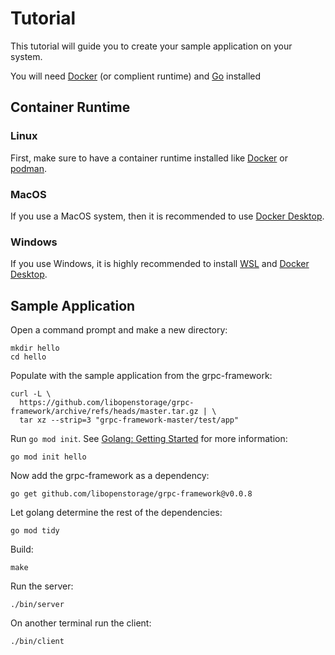 # Tutorial

This tutorial will guide you to create your sample application on your
system.

You will need [Docker](https://docker.com) (or complient runtime) and [Go](https://go.dev) installed

## Container Runtime

### Linux

First, make sure to have a container runtime installed like [Docker](https://docker.com)
or [podman](https://podman.io).

### MacOS

If you use a MacOS system, then it is recommended to
use [Docker Desktop](https://www.docker.com/products/docker-desktop/).

### Windows

If you use Windows, it is highly recommended to install
[WSL](https://learn.microsoft.com/en-us/windows/wsl/install)
and [Docker Desktop](https://www.docker.com/products/docker-desktop/).

## Sample Application

Open a command prompt and make a new directory:

```
mkdir hello
cd hello
```

Populate with the sample application from the grpc-framework:

```
curl -L \
  https://github.com/libopenstorage/grpc-framework/archive/refs/heads/master.tar.gz | \
  tar xz --strip=3 "grpc-framework-master/test/app"
```

Run `go mod init`. See [Golang: Getting Started](https://go.dev/doc/tutorial/getting-started) for
more information:

```
go mod init hello
```

Now add the grpc-framework as a dependency:

```
go get github.com/libopenstorage/grpc-framework@v0.0.8
```

Let golang determine the rest of the dependencies:

```
go mod tidy
```

Build:

```
make
```

Run the server:

```
./bin/server
```


On another terminal run the client:

```
./bin/client
```
